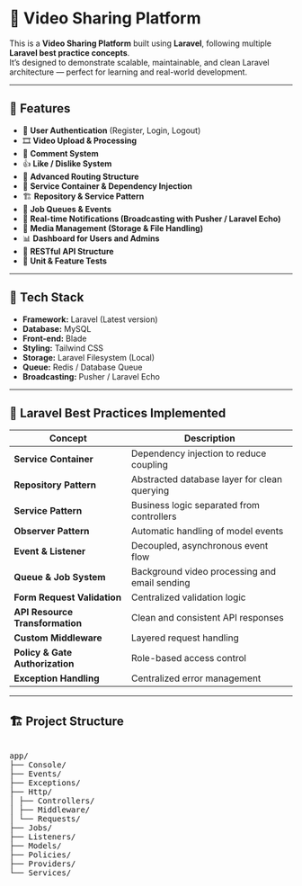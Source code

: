 # 🎥 Video Sharing Platform

This is a **Video Sharing Platform** built using **Laravel**, following multiple **Laravel best practice concepts**.  
It’s designed to demonstrate scalable, maintainable, and clean Laravel architecture — perfect for learning and real-world development.

---

## 🚀 Features

- 🔐 **User Authentication** (Register, Login, Logout)
- 🎞️ **Video Upload & Processing**
- 💬 **Comment System**
- 👍 **Like / Dislike System**
- 🧭 **Advanced Routing Structure**
- 🧩 **Service Container & Dependency Injection**
- 🏗️ **Repository & Service Pattern**
- 🧵 **Job Queues & Events**
- 📡 **Real-time Notifications (Broadcasting with Pusher / Laravel Echo)**
- 📁 **Media Management (Storage & File Handling)**
- 📊 **Dashboard for Users and Admins**
- 🧰 **RESTful API Structure**
- 🧪 **Unit & Feature Tests**

---

## 🧱 Tech Stack

- **Framework:** Laravel (Latest version)
- **Database:** MySQL 
- **Front-end:** Blade
- **Styling:** Tailwind CSS
- **Storage:** Laravel Filesystem (Local)
- **Queue:** Redis / Database Queue
- **Broadcasting:** Pusher / Laravel Echo

---

## 🧭 Laravel Best Practices Implemented

| Concept | Description |
|----------|--------------|
| **Service Container** | Dependency injection to reduce coupling |
| **Repository Pattern** | Abstracted database layer for clean querying |
| **Service Pattern** | Business logic separated from controllers |
| **Observer Pattern** | Automatic handling of model events |
| **Event & Listener** | Decoupled, asynchronous event flow |
| **Queue & Job System** | Background video processing and email sending |
| **Form Request Validation** | Centralized validation logic |
| **API Resource Transformation** | Clean and consistent API responses |
| **Custom Middleware** | Layered request handling |
| **Policy & Gate Authorization** | Role-based access control |
| **Exception Handling** | Centralized error management |

---

## 🏗️ Project Structure

<pre>

app/
├── Console/
├── Events/
├── Exceptions/
├── Http/
│ ├── Controllers/
│ ├── Middleware/
│ └── Requests/
├── Jobs/
├── Listeners/
├── Models/
├── Policies/
├── Providers/
└── Services/
</pre>
